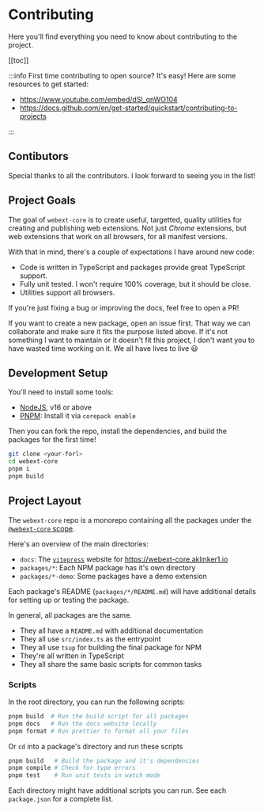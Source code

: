 # Contributing

Here you'll find everything you need to know about contributing to the project.

[[toc]]

:::info First time contributing to open source?
It's easy! Here are some resources to get started:

- https://www.youtube.com/embed/dSl_qnWO104
- https://docs.github.com/en/get-started/quickstart/contributing-to-projects

:::

## Contibutors

Special thanks to all the contributors. I look forward to seeing you in the list!

<ContributorList />

## Project Goals

The goal of `webext-core` is to create useful, targetted, quality utilities for creating and publishing web extensions. Not just _Chrome_ extensions, but web extensions that work on all browsers, for all manifest versions.

With that in mind, there's a couple of expectations I have around new code:

- Code is written in TypeScript and packages provide great TypeScript support.
- Fully unit tested. I won't require 100% coverage, but it should be close.
- Utilities support all browsers.

If you're just fixing a bug or improving the docs, feel free to open a PR!

If you want to create a new package, open an issue first. That way we can collaborate and make sure it fits the purpose listed above. If it's not something I want to maintain or it doesn't fit this project, I don't want you to have wasted time working on it. We all have lives to live :smiley:

## Development Setup

You'll need to install some tools:

- [NodeJS](https://nodejs.org/en/), v16 or above
- [PNPM](https://pnpm.io/): Install it via `corepack enable`

Then you can fork the repo, install the dependencies, and build the packages for the first time!

```sh
git clone <your-forl>
cd webext-core
pnpm i
pnpm build
```

## Project Layout

The `webext-core` repo is a monorepo containing all the packages under the [`@webext-core` scope](https://www.npmjs.com/search?q=%40webext-core).

Here's an overview of the main directories:

- `docs`: The [`vitepress`](https://vitepress.vuejs.org/) website for <https://webext-core.aklinker1.io>
- `packages/*`: Each NPM package has it's own directory
- `packages/*-demo`: Some packages have a demo extension

Each package's README (`packages/*/README.md`) will have additional details for setting up or testing the package.

In general, all packages are the same.

- They all have a `README.md` with additional documentation
- They all use `src/index.ts` as the entrypoint
- They all use `tsup` for building the final package for NPM
- They're all written in TypeScript
- They all share the same basic scripts for common tasks

### Scripts

In the root directory, you can run the following scripts:

```sh
pnpm build  # Run the build script for all packages
pnpm docs   # Run the docs website locally
pnpm format # Run prettier to format all your files
```

Or `cd` into a package's directory and run these scripts

```sh
pnpm build   # Build the package and it's dependencies
pnpm compile # Check for type errors
pnpm test    # Run unit tests in watch mode
```

Each directory might have additional scripts you can run. See each `package.json` for a complete list.
